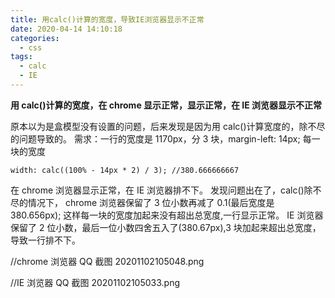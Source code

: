 ```yaml
---
title: 用calc()计算的宽度，导致IE浏览器显示不正常
date: 2020-04-14 14:10:18
categories:
  - css
tags:
  - calc
  - IE
---
```


**用 calc()计算的宽度，在 chrome 显示正常，显示正常，在 IE 浏览器显示不正常**

<!-- more -->

原本以为是盒模型没有设置的问题，后来发现是因为用 calc()计算宽度的，除不尽的问题导致的。
需求：一行的宽度是 1170px，分 3 块，margin-left: 14px;
每一块的宽度

```
width: calc((100% - 14px * 2) / 3); //380.666666667
```

在 chrome 浏览器显示正常，在 IE 浏览器排不下。
发现问题出在了，calc()除不尽的情况下，
chrome 浏览器保留了 3 位小数再减了 0.1(最后宽度是 380.656px);
这样每一块的宽度加起来没有超出总宽度,一行显示正常。
IE 浏览器保留了 2 位小数，最后一位小数四舍五入了(380.67px),3 块加起来超出总宽度，导致一行排不下。

//chrome 浏览器
QQ 截图 20201102105048.png

//IE 浏览器
QQ 截图 20201102105033.png
